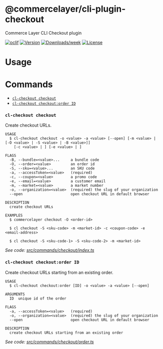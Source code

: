 @commercelayer/cli-plugin-checkout
==================================

Commerce Layer CLI Checkout plugin

[![oclif](https://img.shields.io/badge/cli-oclif-brightgreen.svg)](https://oclif.io)
[![Version](https://img.shields.io/npm/v/@commercelayer/cli-plugin-checkout.svg)](https://npmjs.org/package/@commercelayer/cli-plugin-checkout)
[![Downloads/week](https://img.shields.io/npm/dw/@commercelayer/cli-plugin-checkout.svg)](https://npmjs.org/package/@commercelayer/cli-plugin-checkout)
[![License](https://img.shields.io/npm/l/@commercelayer/cli-plugin-checkout.svg)](https://github.com/commercelayer/commercelayer-cli-plugin-checkout/blob/master/package.json)

<!-- toc -->


<!-- tocstop -->
# Usage
<!-- usage -->


<!-- usagestop -->
# Commands
<!-- commands -->

* [`cl-checkout checkout`](#cl-checkout-checkout)
* [`cl-checkout checkout:order ID`](#cl-checkout-checkoutorder-id)

### `cl-checkout checkout`

Create checkout URLs.

```
USAGE
  $ cl-checkout checkout -o <value> -a <value> [--open] [-m <value> | [-O <value> | -S <value> | -B <value>]]
    [-c <value> | ] [-e <value> | ]

FLAGS
  -B, --bundle=<value>...     a bundle code
  -O, --order=<value>         an order id
  -S, --sku=<value>...        an SKU code
  -a, --accessToken=<value>   (required)
  -c, --coupon=<value>        a promo code
  -e, --email=<value>         a customer email
  -m, --market=<value>        a market number
  -o, --organization=<value>  (required) the slug of your organization
  --open                      open checkout URL in default browser

DESCRIPTION
  create checkout URLs

EXAMPLES
  $ commercelayer checkout -O <order-id>

  $ cl checkout -S <sku-code> -m <market-id> -c <coupon-code> -e <email-address>

  $ cl checkout -S <sku-code-1> -S <sku-code-2> -m <market-id>
```

_See code: [src/commands/checkout/index.ts](https://github.com/commercelayer/commercelayer-cli-plugin-checkout/blob/main/src/commands/checkout/index.ts)_

### `cl-checkout checkout:order ID`

Create checkout URLs starting from an existing order.

```
USAGE
  $ cl-checkout checkout:order [ID] -o <value> -a <value> [--open]

ARGUMENTS
  ID  unique id of the order

FLAGS
  -a, --accessToken=<value>   (required)
  -o, --organization=<value>  (required) the slug of your organization
  --open                      open checkout URL in default browser

DESCRIPTION
  create checkout URLs starting from an existing order
```

_See code: [src/commands/checkout/order.ts](https://github.com/commercelayer/commercelayer-cli-plugin-checkout/blob/main/src/commands/checkout/order.ts)_
<!-- commandsstop -->
